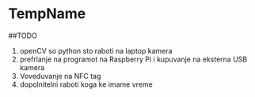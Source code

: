 

# TempName

##TODO
1. openCV so python sto raboti na laptop kamera
2. prefrlanje na programot na Raspberry Pi i kupuvanje na eksterna USB kamera
3. Voveduvanje na NFC tag
4. dopolnitelni raboti koga ke imame vreme
